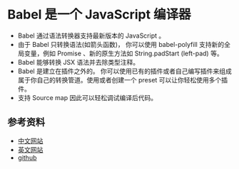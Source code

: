 # Babel 是一个 JavaScript 编译器

- Babel 通过语法转换器支持最新版本的 JavaScript 。
- 由于 Babel 只转换语法(如箭头函数)， 你可以使用 babel-polyfill 支持新的全局变量，例如 Promise 、新的原生方法如 String.padStart (left-pad) 等。
- Babel 能够转换 JSX 语法并去除类型注释。
- Babel 是建立在插件之外的。 你可以使用已有的插件或者自己编写插件来组成属于你自己的转换管道。使用或者创建一个 preset 可以让你轻松使用多个插件。
- 支持 Source map 因此可以轻松调试编译后代码。

## 参考资料

- [中文网站](https://babeljs.cn/)
- [英文网站](https://babeljs.io/)
- [github](https://github.com/babel/babel)
